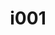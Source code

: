 ---
title: i001
text: Tu e un gruppo di tuoi amici accogliete una nuova persona
options:
  a: 
    text: sei tra primi a farne la conoscenza 
    dimension: E
  b:
    text: aspetti che siano gli altri a rompere il ghiaccio
    dimension: I
---